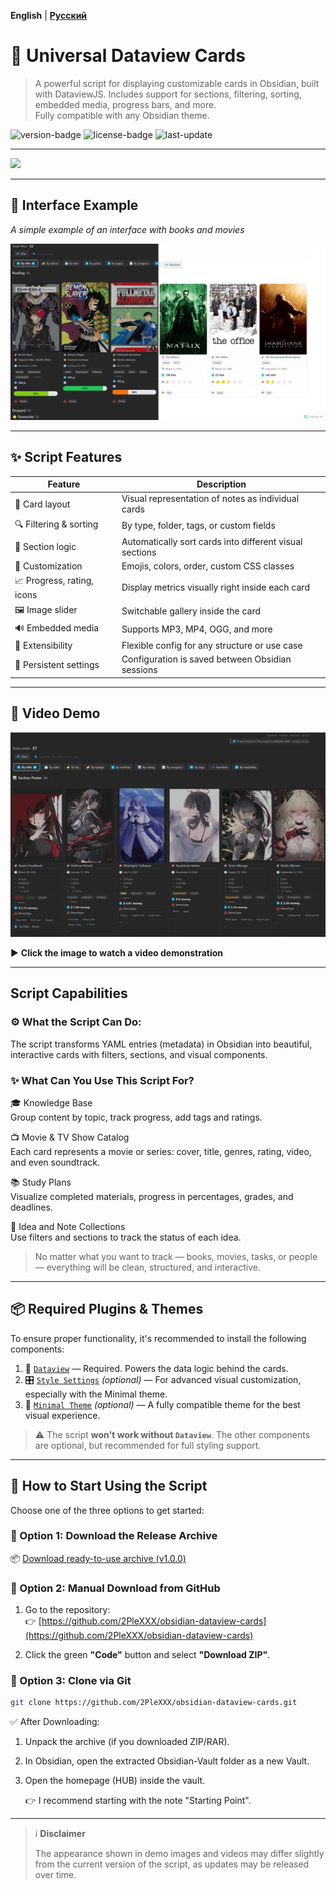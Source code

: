 **English** | **[Русский](README_RU.md)**

# 🎴 **Universal Dataview Cards**

> A powerful script for displaying customizable cards in Obsidian, built with DataviewJS. Includes support for sections, filtering, sorting, embedded media, progress bars, and more.  
> Fully compatible with any Obsidian theme.

![version-badge](https://img.shields.io/badge/version-1.0.0-blue)
![license-badge](https://img.shields.io/badge/license-MIT-green)
![last-update](https://img.shields.io/badge/last_update-July_2025-orange)

---

![](https://count.getloli.com/@pleX-Cards?name=pleX-Cards&theme=booru-qualityhentais&padding=7&offset=0&align=top&scale=1&pixelated=1&darkmode=0)

---

## 📸 **Interface Example**

_A simple example of an interface with books and movies_

![Interface screenshot](Obsidian-Vault/assets/Screenshots/EXAMPLE%20interface%201.png)

---

## ✨ **Script Features**

| Feature                    | Description                                             |
| -------------------------- | ------------------------------------------------------- |
| 🎴 Card layout             | Visual representation of notes as individual cards      |
| 🔍 Filtering & sorting     | By type, folder, tags, or custom fields                 |
| 🧠 Section logic           | Automatically sort cards into different visual sections |
| 🎨 Customization           | Emojis, colors, order, custom CSS classes               |
| 📈 Progress, rating, icons | Display metrics visually right inside each card         |
| 🖼️ Image slider            | Switchable gallery inside the card                      |
| 🔊 Embedded media          | Supports MP3, MP4, OGG, and more                        |
| 🧩 Extensibility           | Flexible config for any structure or use case           |
| 💾 Persistent settings     | Configuration is saved between Obsidian sessions        |

---

## 🎥 **Video Demo**

[![Watch demo](Obsidian-Vault/assets/Screenshots/Video_Preview_Interface.png)](https://youtu.be/rI1jzhVrjAs)

▶️ **Click the image to watch a video demonstration**

---

## **Script Capabilities**

### ⚙️ What the Script Can Do:

The script transforms YAML entries (metadata) in Obsidian into beautiful, interactive cards with filters, sections, and visual components.

### ✨ What Can You Use This Script For?

🎓 Knowledge Base  
Group content by topic, track progress, add tags and ratings.

📺 Movie & TV Show Catalog  
Each card represents a movie or series: cover, title, genres, rating, video, and even soundtrack.

📚 Study Plans  
Visualize completed materials, progress in percentages, grades, and deadlines.

🧠 Idea and Note Collections  
Use filters and sections to track the status of each idea.

> No matter what you want to track — books, movies, tasks, or people — everything will be clean, structured, and interactive.

---

## 📦 **Required Plugins & Themes**

To ensure proper functionality, it's recommended to install the following components:

1. 🔌 [`Dataview`](https://github.com/blacksmithgu/obsidian-dataview) — Required. Powers the data logic behind the cards.
2. 🎛 [`Style Settings`](https://github.com/mgmeyers/obsidian-style-settings) _(optional)_ — For advanced visual customization, especially with the Minimal theme.
3. 🎨 [`Minimal Theme`](https://github.com/kepano/obsidian-minimal) _(optional)_ — A fully compatible theme for the best visual experience.

> ⚠️ The script **won't work without `Dataview`**. The other components are optional, but recommended for full styling support.

---

## 🚀 How to Start Using the Script

Choose one of the three options to get started:

### 🔹 Option 1: Download the Release Archive

📦 [Download ready-to-use archive (v1.0.0)](https://github.com/2PleXXX/obsidian-dataview-cards/releases/download/v1.0.0/obsidian-dataview-cards-1.0.0.rar)

### 🔹 Option 2: Manual Download from GitHub

1. Go to the repository:  
   👉 [https://github.com/2PleXXX/obsidian-dataview-cards](https://github.com/2PleXXX/obsidian-dataview-cards)

2. Click the green **"Code"** button and select **"Download ZIP"**.

### 🔹 Option 3: Clone via Git

```bash
git clone https://github.com/2PleXXX/obsidian-dataview-cards.git
```

✅ After Downloading:

1. Unpack the archive (if you downloaded ZIP/RAR).
2. In Obsidian, open the extracted Obsidian-Vault folder as a new Vault.
3. Open the homepage (HUB) inside the vault.

   👉 I recommend starting with the note "Starting Point".

---

> ℹ️ **Disclaimer**
>
> The appearance shown in demo images and videos may differ slightly from the current version of the script, as updates may be released over time.

